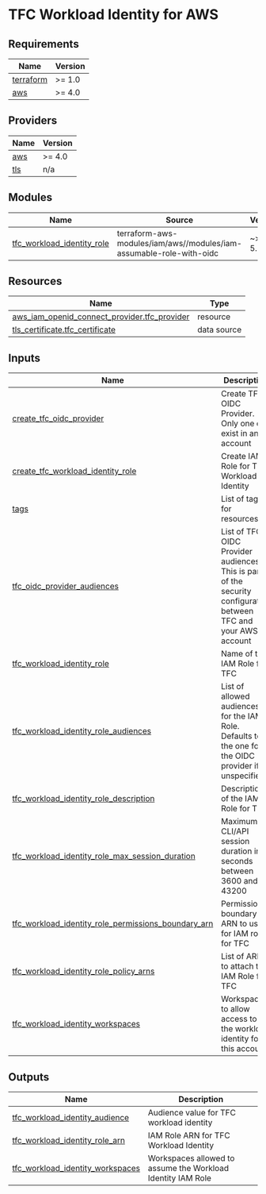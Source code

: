 # TFC Workload Identity for AWS

<!-- BEGIN_TF_DOCS -->
## Requirements

| Name | Version |
|------|---------|
| <a name="requirement_terraform"></a> [terraform](#requirement\_terraform) | >= 1.0 |
| <a name="requirement_aws"></a> [aws](#requirement\_aws) | >= 4.0 |

## Providers

| Name | Version |
|------|---------|
| <a name="provider_aws"></a> [aws](#provider\_aws) | >= 4.0 |
| <a name="provider_tls"></a> [tls](#provider\_tls) | n/a |

## Modules

| Name | Source | Version |
|------|--------|---------|
| <a name="module_tfc_workload_identity_role"></a> [tfc\_workload\_identity\_role](#module\_tfc\_workload\_identity\_role) | terraform-aws-modules/iam/aws//modules/iam-assumable-role-with-oidc | ~> 5.3.0 |

## Resources

| Name | Type |
|------|------|
| [aws_iam_openid_connect_provider.tfc_provider](https://registry.terraform.io/providers/hashicorp/aws/latest/docs/resources/iam_openid_connect_provider) | resource |
| [tls_certificate.tfc_certificate](https://registry.terraform.io/providers/hashicorp/tls/latest/docs/data-sources/certificate) | data source |

## Inputs

| Name | Description | Type | Default | Required |
|------|-------------|------|---------|:--------:|
| <a name="input_create_tfc_oidc_provider"></a> [create\_tfc\_oidc\_provider](#input\_create\_tfc\_oidc\_provider) | Create TFC OIDC Provider. Only one can exist in an account | `bool` | `true` | no |
| <a name="input_create_tfc_workload_identity_role"></a> [create\_tfc\_workload\_identity\_role](#input\_create\_tfc\_workload\_identity\_role) | Create IAM Role for TFC Workload Identity | `bool` | `true` | no |
| <a name="input_tags"></a> [tags](#input\_tags) | List of tags for resources | `map(string)` | `{}` | no |
| <a name="input_tfc_oidc_provider_audiences"></a> [tfc\_oidc\_provider\_audiences](#input\_tfc\_oidc\_provider\_audiences) | List of TFC OIDC Provider audiences. This is part of the security configuration between TFC and your AWS account | `list(string)` | `[]` | no |
| <a name="input_tfc_workload_identity_role"></a> [tfc\_workload\_identity\_role](#input\_tfc\_workload\_identity\_role) | Name of the IAM Role for TFC | `string` | `"TfcWorkloadIdentity"` | no |
| <a name="input_tfc_workload_identity_role_audiences"></a> [tfc\_workload\_identity\_role\_audiences](#input\_tfc\_workload\_identity\_role\_audiences) | List of allowed audiences for the IAM Role. Defaults to the one for the OIDC provider if unspecified. | `list(string)` | `[]` | no |
| <a name="input_tfc_workload_identity_role_description"></a> [tfc\_workload\_identity\_role\_description](#input\_tfc\_workload\_identity\_role\_description) | Description of the IAM Role for TFC | `string` | `"Terraform Cloud Workload Identity"` | no |
| <a name="input_tfc_workload_identity_role_max_session_duration"></a> [tfc\_workload\_identity\_role\_max\_session\_duration](#input\_tfc\_workload\_identity\_role\_max\_session\_duration) | Maximum CLI/API session duration in seconds between 3600 and 43200 | `number` | `3600` | no |
| <a name="input_tfc_workload_identity_role_permissions_boundary_arn"></a> [tfc\_workload\_identity\_role\_permissions\_boundary\_arn](#input\_tfc\_workload\_identity\_role\_permissions\_boundary\_arn) | Permissions boundary ARN to use for IAM role for TFC | `string` | `""` | no |
| <a name="input_tfc_workload_identity_role_policy_arns"></a> [tfc\_workload\_identity\_role\_policy\_arns](#input\_tfc\_workload\_identity\_role\_policy\_arns) | List of ARN to attach the IAM Role for TFC | `list(string)` | `[]` | no |
| <a name="input_tfc_workload_identity_workspaces"></a> [tfc\_workload\_identity\_workspaces](#input\_tfc\_workload\_identity\_workspaces) | Workspaces to allow access to the workload identity for this account | <pre>map(      # Key is Organization<br>    map(           # Key is Project<br>      list(string) # List of workspaces<br>    )<br>  )</pre> | `{}` | no |

## Outputs

| Name | Description |
|------|-------------|
| <a name="output_tfc_workload_identity_audience"></a> [tfc\_workload\_identity\_audience](#output\_tfc\_workload\_identity\_audience) | Audience value for TFC workload identity |
| <a name="output_tfc_workload_identity_role_arn"></a> [tfc\_workload\_identity\_role\_arn](#output\_tfc\_workload\_identity\_role\_arn) | IAM Role ARN for TFC Workload Identity |
| <a name="output_tfc_workload_identity_workspaces"></a> [tfc\_workload\_identity\_workspaces](#output\_tfc\_workload\_identity\_workspaces) | Workspaces allowed to assume the Workload Identity IAM Role |
<!-- END_TF_DOCS -->
